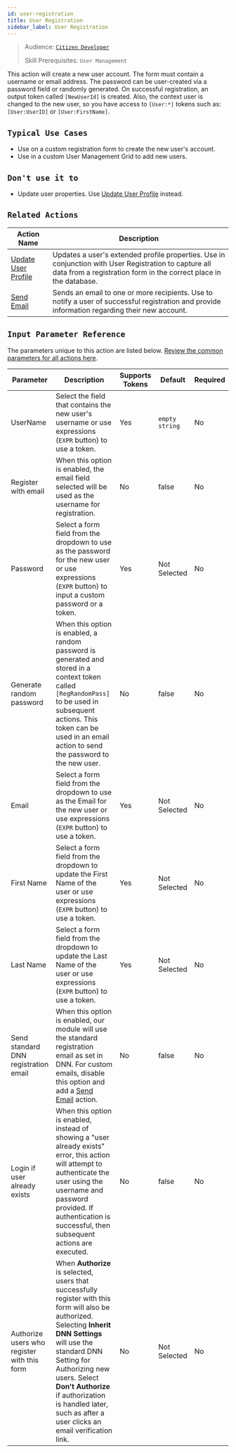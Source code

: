 ```yaml
---
id: user-registration
title: User Registration
sidebar_label: User Registration
---
```


> Audience: [`Citizen Developer`](/docs/audience#citizen-developers)
>
> Skill Prerequisites: `User Management`

This action will create a new user account. The form must contain a username or email address. The password can be user-created via a password field or randomly generated. On successful registration, an output token called `[NewUserId]` is created. Also, the context user is changed to the new user, so you have access to `[User:*]` tokens such as: `[User:UserID]` or `[User:FirstName]`.

## `Typical Use Cases`

- Use on a custom registration form to create the new user's account.
- Use in a custom User Management Grid to add new users.

## `Don't use it to`

- Update user properties. Use [Update User Profile](/docs/actions/update-user-profile) instead.

## `Related Actions`

| Action Name | Description |
| -- | -- |
| [Update User Profile](/docs/actions/update-user-profile) | Updates a user's extended profile properties. Use in conjunction with User Registration to capture all data from a registration form in the correct place in the database. |
| [Send Email](/docs/actions/send-email) | Sends an email to one or more recipients. Use to notify a user of successful registration and provide information regarding their new account. |

## `Input Parameter Reference`

The parameters unique to this action are listed below. [Review the common parameters for all actions here](/docs/actions/common-parameters).

| Parameter | Description | Supports Tokens | Default | Required |
| -- | -- | -- | -- | -- |
| UserName | Select the field that contains the new user's username or use expressions (`EXPR` button) to use a token.  | Yes | `empty string` | No |
| Register with email | When this option is enabled, the email field selected will be used as the username for registration. | No | false | No |
| Password | Select a form field from the dropdown to use as the password for the new user or use expressions (`EXPR` button) to input a custom password or a token. | Yes | Not Selected | No |
| Generate random password | When this option is enabled, a random password is generated and stored in a context token called `[RegRandomPass]` to be used in subsequent actions. This token can be used in an email action to send the password to the new user. | No | false | No |
| Email | Select a form field from the dropdown to use as the Email for the new user or use expressions (`EXPR` button) to use a token. | Yes | Not Selected | No |
| First Name | Select a form field from the dropdown to update the First Name of the user or use expressions (`EXPR` button) to use a token. | Yes | Not Selected | No |
| Last Name | Select a form field from the dropdown to update the Last Name of the user or use expressions (`EXPR` button) to use a token. | Yes | Not Selected | No |
| Send standard DNN registration email | When this option is enabled, our module will use the standard registration email as set in DNN. For custom emails, disable this option and add a [Send Email](/docs/actions/send-email) action. | No | false | No |
| Login if user already exists | When this option is enabled, instead of showing a "user already exists" error, this action will attempt to authenticate the user using the username and password provided. If authentication is successful, then subsequent actions are executed. | No | false | No |
| Authorize users who register with this form | When **Authorize** is selected, users that successfully register with this form will also be authorized. Selecting **Inherit DNN Settings** will use the standard DNN Setting for Authorizing new users. Select **Don't Authorize** if authorization is handled later, such as after a user clicks an email verification link. | No | Not Selected | No |
